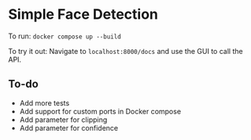 # Simple Face Detection

To run:
`docker compose up --build`

To try it out:
Navigate to `localhost:8000/docs` and use the GUI to call the API.


## To-do
- Add more tests
- Add support for custom ports in Docker compose
- Add parameter for clipping
- Add parameter for confidence